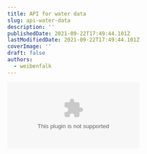 ```yaml
---
title: API for water data
slug: api-water-data
description: ''
publishedDate: 2021-09-22T17:49:44.101Z
lastModifiedDate: 2021-09-22T17:49:44.101Z
coverImage: ''
draft: false
authors:
  - weibenfalk
---
```


<Embed
  type="youtube"
  url="https://youtu.be/I9F-CMiKOz4?t=2485"
  title="API for water data"
/>
